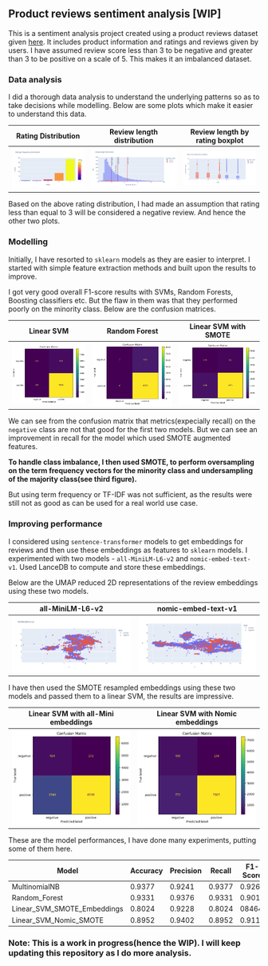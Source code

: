 ## Product reviews sentiment analysis [WIP]

This is a sentiment analysis project created using a product reviews dataset given [here](https://gfc.target.com/cmsti/f46a7ece-a8d2-4c71-a5ef-1cc9c3df8e3e.xlsx). It includes product information and ratings and reviews given by users. I have assumed review score less than 3 to be negative and greater than 3 to be positive on a scale of 5. This makes it an imbalanced dataset.

### Data analysis

I did a thorough data analysis to understand the underlying patterns so as to take decisions while modelling. Below are some plots which make it easier to understand this data.

Rating Distribution | Review length distribution | Review length by rating boxplot
--------------------|----------------------------|--------------------------------
![Rating distribution](./images/rating_dist.png) | ![Review length](./images/review_length_dist.png) | ![Review length by rating](./images/word_count_boxplot.png)

Based on the above rating distribution, I had made an assumption that rating less than equal to 3 will be considered a negative review. And hence the other two plots.

### Modelling

Initially, I have resorted to `sklearn` models as they are easier to interpret. I started with simple feature extraction methods and built upon the results to improve.

I got very good overall F1-score results with SVMs, Random Forests, Boosting classifiers etc. But the flaw in them was that they performed poorly on the minority class. 
Below are the confusion matrices.

Linear SVM | Random Forest | Linear SVM with SMOTE
-----------|---------------|------------------
![Linear SVM TF](./images/tf_linear_svm_cm.png) | ![RF TF](./images/tf_rf_cm.png) | ![Linear SVM SMOTE](./images/smote_linear_svm_cm.png)

We can see from the confusion matrix that metrics(expecially recall) on the `negative` class are not that good for the first two models. But we can see an improvement in recall for the model which used SMOTE augmented features.

**To handle class imbalance, I then used SMOTE, to perform oversampling on the term frequency vectors for the minority class and undersampling of the majority class(see third figure).**

But using term frequency or TF-IDF was not sufficient, as the results were still not as good as can be used for a real world use case. 

### Improving performance

I considered using `sentence-transformer` models to get embeddings for reviews and then use these embeddings as features to `sklearn` models.
I experimented with two models - `all-MiniLM-L6-v2` and `nomic-embed-text-v1`. Used LanceDB to compute and store these embeddings.

Below are the UMAP reduced 2D representations of the review embeddings using these two models.

all-MiniLM-L6-v2 | nomic-embed-text-v1
-----------------|--------------------
![allmini](./images/all_mini_lm_l6_v2_all_2d.png) | ![nomic](./images/nomic_all_2d.png)

I have then used the SMOTE resampled embeddings using these two models and passed them to a linear SVM, the results are impressive.

Linear SVM with all-Mini embeddings | Linear SVM with Nomic embeddings
------------------------------------|----------------------------------
![all-mini](./images/linear_svm_smote_allmini.png) | ![nomic](./images/linear_svm_nomic_cm.png)

These are the model performances, I have done many experiments, putting some of them here.

Model | Accuracy | Precision | Recall | F1-Score
------|----------|-----------|--------|----------
MultinomialNB | 0.9377  | 0.9241 | 0.9377 | 0.9261
Random_Forest | 0.9331 | 0.9376 | 0.9331 | 0.9017
Linear_SVM_SMOTE_Embeddings | 0.8024 | 0.9228  | 0.8024 | 08464
Linear_SVM_Nomic_SMOTE | 0.8952 | 0.9402 | 0.8952 | 0.9114

### Note: This is a work in progress(hence the WIP). I will keep updating this repository as I do more analysis.
